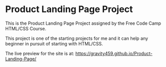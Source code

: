 # Product Landing Page Project

This is the Product Landing Page Project assigned by the Free Code Camp HTML/CSS Course.

This project is one of the starting projects for me and it can help any beginner in pursuit of starting with HTML/CSS.

The live preview for the site is at: https://gravity459.github.io/Product-Landing-Page/